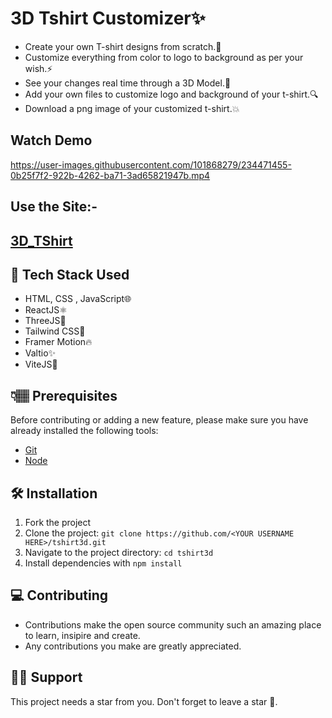 # 3D Tshirt Customizer✨
- Create your own T-shirt designs from scratch.💯
- Customize everything from color to logo to background as per your wish.⚡
- See your changes real time through a 3D Model.🤩
- Add your own files to customize logo and background of your t-shirt.🔍
- Download a png image of your customized t-shirt.💥

## Watch Demo

https://user-images.githubusercontent.com/101868279/234471455-0b25f7f2-922b-4262-ba71-3ad65821947b.mp4


## Use the Site:-
## <a href="https://tshirt3d.vercel.app/" target="blank">3D_TShirt</a>

## 🚀 Tech Stack Used
- HTML, CSS , JavaScript🌐
- ReactJS⚛️
- ThreeJS🤖
- Tailwind CSS🎨
- Framer Motion🔥
- Valtio✨
- ViteJS🚀

## 👇🏽 Prerequisites
Before contributing or adding a new feature, please make sure you have already installed the following tools:

- [Git](https://git-scm.com/downloads)
- [Node](https://nodejs.org/en/download/)

## 🛠️  Installation

1. Fork the project
2. Clone the project: `git clone https://github.com/<YOUR USERNAME HERE>/tshirt3d.git`
3. Navigate to the project directory: `cd tshirt3d`
4. Install dependencies with `npm install` 

## 💻 Contributing

- Contributions make the open source community such an amazing place to learn, insipire and create.
- Any contributions you make are greatly appreciated.

## 🙏🏽 Support
This project needs a star from you. Don't forget to leave a star 🌟.
